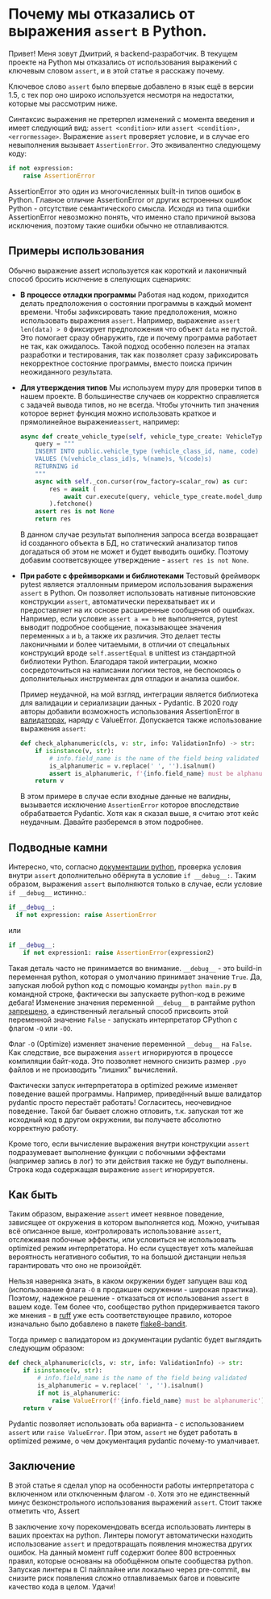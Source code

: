 # Почему мы отказались от выражения `assert` в Python.

Привет! Меня зовут Дмитрий, я backend-разработчик. В текущем проекте на Python мы отказались от использования выражений с ключевым словом `assert`, и в этой статье я расскажу почему.

Ключевое слово `assert` было впервые добавлено в язык ещё в версии 1.5, с тех пор оно широко используется несмотря на недостатки, которые мы рассмотрим ниже.

Синтаксис выражения не претерпел изменений с момента введения и имеет следующий вид: `assert <condition>` или `assert <condition>, <errormessage>`. Выражение `assert` проверяет условие, и в случае его невыполнения вызывает `AssertionError`. Это эквивалентно следующему коду:

```python
if not expression: 
    raise AssertionError
```

AssertionError это один из многочисленных built-in типов ошибок в Python. Главное отличие AssertionError от других встроенных ошибок Python - отсутствие семантического смысла. Исходя из типа ошибки AssertionError невозможно понять, что именно стало причиной вызова исключения, поэтому такие ошибки обычно не отлавливаются.

## Примеры использования

Обычно выражение assert используется как короткий и лаконичный способ бросить исклчение в слелующих сценариях:

* **В процессе отладки программы**
  Работая над кодом, приходится делать предположения о состоянии программы в каждый момент времени. Чтобы зафиксировать такие предположения, можно использовать выражения `assert`. Например, выражение `assert len(data) > 0` фиксирует предположения что объект `data` не пустой. Это помогает сразу обнаружить, где и почему программа работает не так, как ожидалось. Такой подход особенно полезен на этапах разработки и тестирования, так как позволяет сразу зафиксировать некорректное состояние программы, вместо поиска причин неожиданного результата.
* **Для утверждения типов**
  Мы используем mypy для проверки типов в нашем проекте. В большинестве случаев он корректно справляется с задачей вывода типов, но не всегда.  Чтобы уточнить тип значения которое вернет функция можно использовать краткое и прямолинейное выражение`assert`, например:

  ```python
  async def create_vehicle_type(self, vehicle_type_create: VehicleTypeCreate) -> int:
      query = """
      INSERT INTO public.vehicle_type (vehicle_class_id, name, code)
      VALUES (%(vehicle_class_id)s, %(name)s, %(code)s)
      RETURNING id
      """
      async with self._con.cursor(row_factory=scalar_row) as cur:
          res = await (
              await cur.execute(query, vehicle_type_create.model_dump())
          ).fetchone()
      assert res is not None
      return res
  ```

  В данном случае результат выполнения запроса всегда возвращает id созданного объекта в БД, но статический анализатор типов догадаться об этом не может и будет выводить ошибку. Поэтому добавим соответсвующее утверждение - `assert res is not None`.
* **При работе с фреймворками и библиотеками**
  Тестовый фреймворк pytest является эталлонным примером использования выражения `assert` в Python. Он позволяет использовать нативные питоновские конструкции `assert`, автоматически перехватывает их и предоставляет на их основе расширенные сообщения об ошибках. Например, если условие `assert a == b` не выполняется, pytest выводит подробное сообщение, показывающее значения переменных `a` и `b`, а также их различия. Это делает тесты лаконичными и более читаемыми, в отличии от спецальных конструкций вроде `self.assertEqual` в unittest из стандартной библиотеки Python. Благодаря такой интеграции, можно сосредоточиться на написании логики тестов, не беспокоясь о дополнительных инструментах для отладки и анализа ошибок.

  Пример неудачной, на мой взгляд, интеграции является библиотека для валидации и сериализации данных - Pydantic. В 2020 году авторы добавили возможность использования AssertionError в [валидаторах](https://docs.pydantic.dev/latest/concepts/validators/#field-validators), наряду с ValueError. Допускается также использование выражения `assert`:

  ```python
  def check_alphanumeric(cls, v: str, info: ValidationInfo) -> str:
      if isinstance(v, str):
          # info.field_name is the name of the field being validated
          is_alphanumeric = v.replace(' ', '').isalnum()
          assert is_alphanumeric, f'{info.field_name} must be alphanumeric'
      return v
  ```

  В этом примере в случае если входные данные не валидны, вызывается исключение `AssertionError` которое впоследствие обрабатвается Pydantic. Хотя как я сказал выше, я считаю этот кейс неудачным. Давайте разберемся в этом подробнее.

## Подводные камни

Интересно, что, согласно [документации python](https://docs.python.org/3.6/reference/simple_stmts.html#assert), проверка условия внутри `assert` дополнительно обёрнута в условие `if __debug__:`. Таким образом, выражения `assert` выполняются только в случае, если условие `if __debug__` истинно.:

```python
if __debug__:
  if not expression: raise AssertionError
```

или

```python
if __debug__:
    if not expression1: raise AssertionError(expression2)
```

Такая деталь часто не принимается во внимание. `__debug__` - это build-in переменная python, которая о умолчанию принимает значение `True`. Да, запуская любой python код с помощью команды `python main.py` в командной строке, фактически вы запускаете python-код в режиме дебага! Изменение значения переменной `__debug__` в рантайме python [запрещено](https://docs.python.org/3.6/reference/simple_stmts.html#assert), а единственный легальный способ присвоить этой переменной значение `False` - запускать интерпретатор CPython с флагом `-O` или `-OO`.

Флаг `-O` (Optimize) изменяет значение переменной `__debug__` на `False`. Как следствие, все выражения `assert` игнорируются в процессе компиляции байт-кода. Это позволяет немного снизить размер `.pyo` файлов и не производить "лишних" вычислений.

Фактически запуск интерпретатора в optimized режиме изменяет поведение вашей программы. Например, приведённый выше валидатор pydantic просто перестаёт работать! Согласитесь, неочевидное поведение. Такой баг бывает сложно отловить, т.к. запуская тот же исходный код в другом окружении, вы получаете абсолютно корректную работу.

Кроме того, если вычисление выражения внутри конструкции `assert` подразумевает выполнение функции с побочными эффектами (например запись в лог) то эти действия также не будут выполнены. Строка кода содержащая выражение `assert` игнорируется.

## Как быть

Таким образом, выражение `assert` имеет неявное поведение, зависящее от окружения в котором выполняется код. Можно, учитывая всё описанное выше, контролировать использование `assert`, отслеживая побочные эффекты, или условиться не использовать optimized режим интерпретатора. Но если существует хоть малейшая вероятность негативного события, то на большой дистанции нельзя гарантировать что оно не произойдёт.

Нельзя наверняка знать, в каком окружении будет запущен ваш код (использование флага `-O` в продакшен окружении - широкая практика). Поэтому, надежное решение - отказаться от использования `assert` в вашем коде. Тем более что, сообщество python придерживается такого же мнения - в [ruff](https://docs.astral.sh/ruff/rules/assert/) уже есть соответствующее правило, которое изначально было добавлено в пакете [flake8-bandit](https://pypi.org/project/flake8-bandit/).

Тогда пример с валидатором из документации pydantic будет выглядить следующим образом:

```python
def check_alphanumeric(cls, v: str, info: ValidationInfo) -> str:
    if isinstance(v, str):
        # info.field_name is the name of the field being validated
        is_alphanumeric = v.replace(' ', '').isalnum()
        if not is_alphanumeric:
            raise ValueError(f'{info.field_name} must be alphanumeric')
    return v
```

Pydantic позволяет использовать оба варианта - с использованием `assert` или `raise ValueError`. При этом, `assert` не будет работать в optimized режиме, о чем документация pydantic почему-то умалчивает.

## Заключение

В этой статье я сделал упор на особенности работы интерпретатора с включенном или отключенным флагом `-O`. Хотя это не единственный минус безконстрольного использования выражений `assert`. Стоит также отметить что, Assert

В заключение хочу порекомендовать всегда использовать линтеры в ваших проектах на python. Линтеры помогут автоматически находить использование `assert` и предотвращать появления множества других ошибок. На данный момент ruff содержит более 800 встроенных правил, которые основаны на обобщённом опыте сообщества python. Запуская линтеры в CI пайплайне или локально через pre-commit, вы снизите риск появления сложно отлавливаемых багов и повысите качество кода в целом. Удачи!
